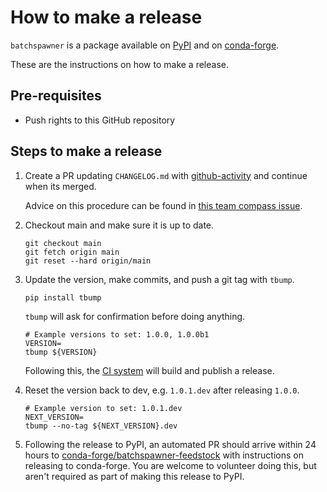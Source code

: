 # How to make a release

`batchspawner` is a package available on [PyPI] and on [conda-forge].

These are the instructions on how to make a release.

## Pre-requisites

- Push rights to this GitHub repository

## Steps to make a release

1. Create a PR updating `CHANGELOG.md` with [github-activity] and continue when
   its merged.

   Advice on this procedure can be found in [this team compass
   issue](https://github.com/jupyterhub/team-compass/issues/563).

2. Checkout main and make sure it is up to date.

   ```shell
   git checkout main
   git fetch origin main
   git reset --hard origin/main
   ```

3. Update the version, make commits, and push a git tag with `tbump`.

   ```shell
   pip install tbump
   ```

   `tbump` will ask for confirmation before doing anything.

   ```shell
   # Example versions to set: 1.0.0, 1.0.0b1
   VERSION=
   tbump ${VERSION}
   ```

   Following this, the [CI system] will build and publish a release.

4. Reset the version back to dev, e.g. `1.0.1.dev` after releasing `1.0.0`.

   ```shell
   # Example version to set: 1.0.1.dev
   NEXT_VERSION=
   tbump --no-tag ${NEXT_VERSION}.dev
   ```

5. Following the release to PyPI, an automated PR should arrive within 24 hours
   to [conda-forge/batchspawner-feedstock] with instructions on releasing to
   conda-forge. You are welcome to volunteer doing this, but aren't required as
   part of making this release to PyPI.

[github-activity]: https://github.com/executablebooks/github-activity
[pypi]: https://pypi.org/project/batchspawner/
[ci system]: https://github.com/jupyterhub/batchspawner/actions/workflows/release.yaml
[conda-forge]: https://anaconda.org/conda-forge/batchspawner
[conda-forge/batchspawner-feedstock]: https://github.com/conda-forge/batchspawner-feedstock

